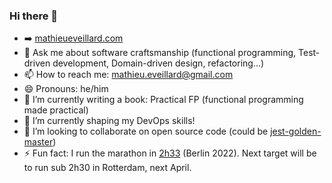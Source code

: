 ### Hi there 👋

<!--
**mathieueveillard/mathieueveillard** is a ✨ _special_ ✨ repository because its `README.md` (this file) appears on your GitHub profile.
-->

- ➡️ [mathieueveillard.com](http://www.mathieueveillard.com/)
- 💬 Ask me about software craftsmanship (functional programming, Test-driven development, Domain-driven design, refactoring…)
- 📫 How to reach me: [mathieu.eveillard@gmail.com](mathieu.eveillard@twofortyfive.io)
- 😄 Pronouns: he/him
- 🔭 I’m currently writing a book: Practical FP (functional programming made practical)
- 🌱 I’m currently shaping my DevOps skills!
- 👯 I’m looking to collaborate on open source code (could be [jest-golden-master](https://github.com/mathieueveillard/jest-golden-master))
- ⚡ Fun fact: I run the marathon in [2h33](https://berlin.r.mikatiming.com/2022/?content=detail&fpid=search&pid=search&idp=HCH3C0OH4BC2B&lang=EN_CAP&event=BML&lang=EN_CAP&search%5Bname%5D=eveillard&search%5Bfirstname%5D=mathieu&search_event=ALL) (Berlin 2022). Next target will be to run sub 2h30 in Rotterdam, next April.
